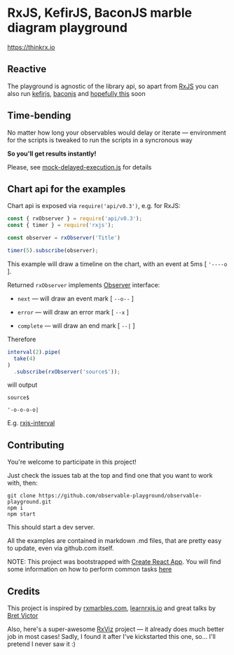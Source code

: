 # RxJS, KefirJS, BaconJS marble diagram playground

https://thinkrx.io

## Reactive

The playground is agnostic of the library api, so apart from [RxJS](https://thinkrx.io/rxjs/) you can also run [kefirjs](https://thinkrx.io/kefir/),
[baconjs](https://thinkrx.io/baconjs/) and [hopefully this](https://github.com/tc39/proposal-observable) soon

## Time-bending

No matter how long your observables would delay or iterate — environment for the scripts is tweaked to run the scripts in a syncronous way

**So you'll get results instantly!**

Please, see [mock-delayed-execution.js](https://github.com/observable-playground/observable-playground/blob/master/src/core/mock-delayed-execution/mock-delayed-execution.js) for details

## Chart api for the examples 

Chart api is exposed via `require('api/v0.3')`, e.g. for RxJS:

```js
const { rxObserver } = require('api/v0.3');
const { timer } = require('rxjs');

const observer = rxObserver('Title')

timer(5).subscribe(observer);
```

This example will draw a timeline on the chart, with an event at 5ms [ `'----o` ].

Returned `rxObserver` implements [Observer](http://reactivex.io/rxjs/class/es6/MiscJSDoc.js~ObserverDoc.html) interface:

- `next` — will draw an event mark [ `--o--` ]

- `error` — will draw an error mark [ `--x` ]

- `complete` — will draw an end mark [ `--|` ]

Therefore

```js
interval(2).pipe(
  take(4)
)
  .subscribe(rxObserver('source$'));
```

will output
```
source$

'-o-o-o-o|
```

E.g. [rxjs-interval](https://thinkrx.io/rxjs/interval/)

## Contributing

You're welcome to participate in this project!

Just check the issues tab at the top and find one that you want to work with, then:

```
git clone https://github.com/observable-playground/observable-playground.git
npm i
npm start
```

This should start a dev server.

All the examples are contained in markdown .md files, that are pretty easy to update, even via github.com itself.

NOTE: This project was bootstrapped with [Create React App](https://github.com/facebook/create-react-app). You will find some information on how to perform common tasks [here](https://github.com/facebook/create-react-app/blob/main/packages/cra-template/template/README.md)

## Credits

This project is inspired by [rxmarbles.com](http://rxmarbles.com/), [learnrxjs.io](https://www.learnrxjs.io/) and great talks by [Bret Victor](http://worrydream.com/)

Also, here's a super-awesome [RxViz](https://github.com/moroshko/rxviz) project — it already does much better job in most cases! Sadly, I found it after I've kickstarted this one, so... I'll pretend I never saw it :)
